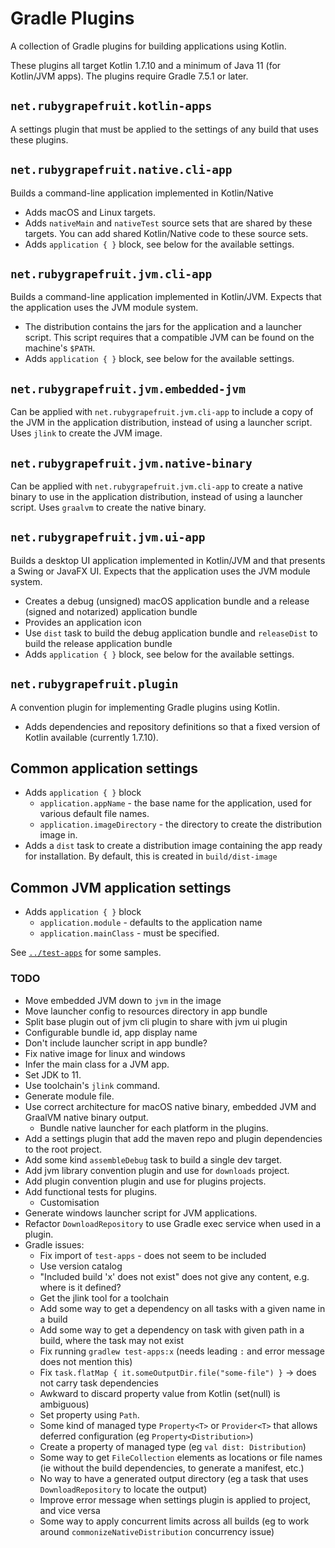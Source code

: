 # Gradle Plugins

A collection of Gradle plugins for building applications using Kotlin.

These plugins all target Kotlin 1.7.10 and a minimum of Java 11 (for Kotlin/JVM apps). The plugins require
Gradle 7.5.1 or later.

## `net.rubygrapefruit.kotlin-apps`

A settings plugin that must be applied to the settings of any build that uses these plugins.

## `net.rubygrapefruit.native.cli-app`

Builds a command-line application implemented in Kotlin/Native

- Adds macOS and Linux targets.
- Adds `nativeMain` and `nativeTest` source sets that are shared by these targets. You can add shared Kotlin/Native code
  to these source sets.
- Adds `application { }` block, see below for the available settings.

## `net.rubygrapefruit.jvm.cli-app`

Builds a command-line application implemented in Kotlin/JVM.
Expects that the application uses the JVM module system.

- The distribution contains the jars for the application and a launcher script. 
  This script requires that a compatible JVM can be found on the machine's `$PATH`. 
- Adds `application { }` block, see below for the available settings.

## `net.rubygrapefruit.jvm.embedded-jvm`

Can be applied with `net.rubygrapefruit.jvm.cli-app` to include a copy of the JVM in the application distribution,
instead of using a launcher script. Uses `jlink` to create the JVM image.

## `net.rubygrapefruit.jvm.native-binary`

Can be applied with `net.rubygrapefruit.jvm.cli-app` to create a native binary to use in the application distribution,
instead of using a launcher script. Uses `graalvm` to create the native binary.

## `net.rubygrapefruit.jvm.ui-app`

Builds a desktop UI application implemented in Kotlin/JVM and that presents a Swing or JavaFX UI.
Expects that the application uses the JVM module system.

- Creates a debug (unsigned) macOS application bundle and a release (signed and notarized) application bundle
- Provides an application icon
- Use `dist` task to build the debug application bundle and `releaseDist` to build the release application bundle
- Adds `application { }` block, see below for the available settings.

## `net.rubygrapefruit.plugin`

A convention plugin for implementing Gradle plugins using Kotlin.

- Adds dependencies and repository definitions so that a fixed version of Kotlin available (currently 1.7.10).

## Common application settings

- Adds `application { }` block
  - `application.appName` - the base name for the application, used for various default file names.
  - `application.imageDirectory` - the directory to create the distribution image in.
- Adds a `dist` task to create a distribution image containing the app ready for installation.
  By default, this is created in `build/dist-image`

## Common JVM application settings

- Adds `application { }` block
  - `application.module` - defaults to the application name
  - `application.mainClass` - must be specified.

See [`../test-apps`](../test-apps/) for some samples.

### TODO

- Move embedded JVM down to `jvm` in the image
- Move launcher config to resources directory in app bundle
- Split base plugin out of jvm cli plugin to share with jvm ui plugin
- Configurable bundle id, app display name
- Don't include launcher script in app bundle?
- Fix native image for linux and windows
- Infer the main class for a JVM app.
- Set JDK to 11.
- Use toolchain's `jlink` command.
- Generate module file.
- Use correct architecture for macOS native binary, embedded JVM and GraalVM native binary output.
  - Bundle native launcher for each platform in the plugins.
- Add a settings plugin that add the maven repo and plugin dependencies to the root project.
- Add some kind `assembleDebug` task to build a single dev target.
- Add jvm library convention plugin and use for `downloads` project.
- Add plugin convention plugin and use for plugins projects.
- Add functional tests for plugins.
  - Customisation
- Generate windows launcher script for JVM applications.
- Refactor `DownloadRepository` to use Gradle exec service when used in a plugin.
- Gradle issues:
  - Fix import of `test-apps` - does not seem to be included
  - Use version catalog
  - "Included build 'x' does not exist" does not give any content, e.g. where is it defined?
  - Get the jlink tool for a toolchain
  - Add some way to get a dependency on all tasks with a given name in a build
  - Add some way to get a dependency on task with given path in a build, where the task may not exist
  - Fix running `gradlew test-apps:x` (needs leading `:` and error message does not mention this) 
  - Fix `task.flatMap { it.someOutputDir.file("some-file") }` -> does not carry task dependencies
  - Awkward to discard property value from Kotlin (set(null) is ambiguous)
  - Set property using `Path`.
  - Some kind of managed type `Property<T>` or `Provider<T>` that allows deferred configuration (eg `Property<Distribution>`)
  - Create a property of managed type (eg `val dist: Distribution`)
  - Some way to get `FileCollection` elements as locations or file names (ie without the build dependencies, to generate a manifest, etc.)
  - No way to have a generated output directory (eg a task that uses `DownloadRepository` to locate the output)
  - Improve error message when settings plugin is applied to project, and vice versa
  - Some way to apply concurrent limits across all builds (eg to work around `commonizeNativeDistribution` concurrency issue)
